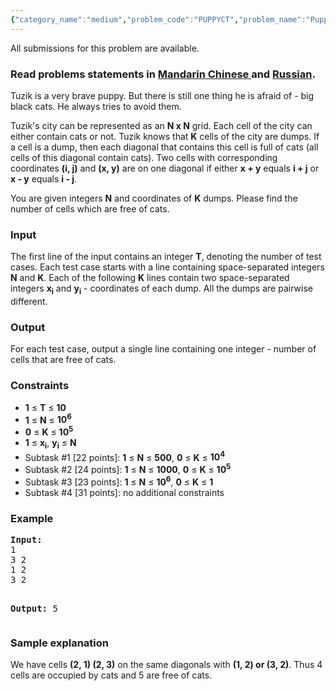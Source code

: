 ```yaml
---
{"category_name":"medium","problem_code":"PUPPYCT","problem_name":"Puppy and cats","languages_supported":{"0":"ADA","1":"ASM","2":"BASH","3":"BF","4":"C","5":"C99 strict","6":"CAML","7":"CLOJ","8":"CLPS","9":"CPP 4.3.2","10":"CPP 4.9.2","11":"CPP14","12":"CS2","13":"D","14":"ERL","15":"FORT","16":"FS","17":"GO","18":"HASK","19":"ICK","20":"ICON","21":"JAVA","22":"JS","23":"LISP clisp","24":"LISP sbcl","25":"LUA","26":"NEM","27":"NICE","28":"NODEJS","29":"PAS fpc","30":"PAS gpc","31":"PERL","32":"PERL6","33":"PHP","34":"PIKE","35":"PRLG","36":"PYPY","37":"PYTH","38":"PYTH 3.4","39":"RUBY","40":"SCALA","41":"SCM chicken","42":"SCM guile","43":"SCM qobi","44":"ST","45":"TCL","46":"TEXT","47":"WSPC"},"max_timelimit":1,"source_sizelimit":50000,"problem_author":"pavel1996","problem_tester":"zedthirtyeight","date_added":"20-07-2015","tags":{"0":"ltime26","1":"pavel1996"},"editorial_url":"http://discuss.codechef.com/problems/PUPPYCT","time":{"view_start_date":1437900300,"submit_start_date":1437900300,"visible_start_date":1437900300,"end_date":1735669800},"layout":"problem"}
---
```

<span class="solution-visible-txt">All submissions for this problem are available.</span><h3> Read problems statements in <a target="_blank" href="http://www.codechef.com/download/translated/LTIME26/mandarin/PUPPYCT.pdf">Mandarin Chinese </a> and <a target="_blank" href="http://www.codechef.com/download/translated/LTIME26/russian/PUPPYCT.pdf">Russian</a>.</h3>
<p> Tuzik is a very brave puppy. But there is still one thing he is afraid of - big black cats. He always tries to avoid them.</p>
<p> Tuzik's city can be represented as an <b>N x N</b> grid. Each cell of the city can either contain cats or not. Tuzik knows that <b>K</b> cells of the city are dumps. If a cell is a dump, then each diagonal that contains this cell is full of cats (all cells of this diagonal contain cats). Two cells with corresponding coordinates <b>(i, j)</b> and <b>(x, y)</b> are on one diagonal if either <b>x + y</b> equals <b>i + j</b> or <b>x - y</b> equals <b>i - j</b>.</p>
<p>You are given integers <b>N</b> and coordinates of <b>K</b> dumps. Please find the number of cells which are free of cats.</p>
<h3>Input</h3>
<p>The first line of the input contains an integer <b>T</b>, denoting the number of test cases. Each test case starts with a line containing space-separated integers <b>N</b> and <b>K</b>. Each of the following <b>K</b> lines contain two space-separated integers <b>x<sub>i</sub></b> and <b>y<sub>i</sub></b> - coordinates of each dump. All the dumps are pairwise different.</p>
<h3>Output</h3>
<p>For each test case, output a single line containing one integer - number of cells that are free of cats.</p>
<h3>Constraints</h3>
<ul>
<li><b>1</b> ≤ <b>T</b> ≤ <b>10</b></li>
<li><b>1</b> ≤ <b>N</b> ≤ <b>10<sup>6</sup></b></li>
<li><b>0</b> ≤ <b>K</b> ≤ <b>10<sup>5</sup></b></li>
<li><b>1</b> ≤ <b>x<sub>i</sub></b>, <b>y<sub>i</sub></b> ≤ <b>N</b></li>
<li>Subtask #1 [22 points]: <b>1</b> ≤ <b>N</b> ≤ <b>500</b>, <b>0</b> ≤ <b>K</b> ≤ <b>10<sup>4</sup></b>
</li><li>Subtask #2 [24 points]: <b>1</b> ≤ <b>N</b> ≤ <b>1000</b>, <b>0</b> ≤ <b>K</b> ≤ <b>10<sup>5</sup></b>
</li><li>Subtask #3 [23 points]: <b>1</b> ≤ <b>N</b> ≤ <b>10<sup>6</sup></b>, <b>0</b> ≤ <b>K</b>  ≤ <b>1</b>
</li><li>Subtask #4 [31 points]: no additional constraints
</li></ul>
<h3>Example</h3>
<pre><b>Input:</b>
1
3 2 
1 2
3 2 

<b>Output:</b>
5
</pre><h3>Sample explanation</h3>
<p>We have cells <b>(2, 1) (2, 3)</b> on the same diagonals with <b>(1, 2) or (3, 2)</b>. Thus 4 cells are occupied by cats and 5 are free of cats.</p>
